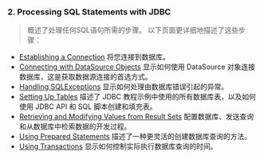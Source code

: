 ### 2. Processing SQL Statements with JDBC
> 概述了处理任何SQL语句所需的步骤。 以下页面更详细地描述了这些步骤：

- [Establishing a Connection]() 将您连接到数据库。
- [Connecting with DataSource Objects]() 显示如何使用 DataSource 对象连接数据库，这是获取数据源连接的首选方式。
- [Handling SQLExceptions]() 显示如何处理由数据库错误引起的异常。
- [Setting Up Tables]() 描述了 JDBC 教程示例中使用的所有数据库表，以及如何使用 JDBC API 和 SQL 脚本创建和填充表。
- [Retrieving and Modifying Values from Result Sets]() 配置数据库、发送查询和从数据库中检索数据的开发过程。
- [Using Prepared Statements]() 描述了一种更灵活的创建数据库查询的方法。
- [Using Transactions]() 显示如何控制实际执行数据库查询的时间。